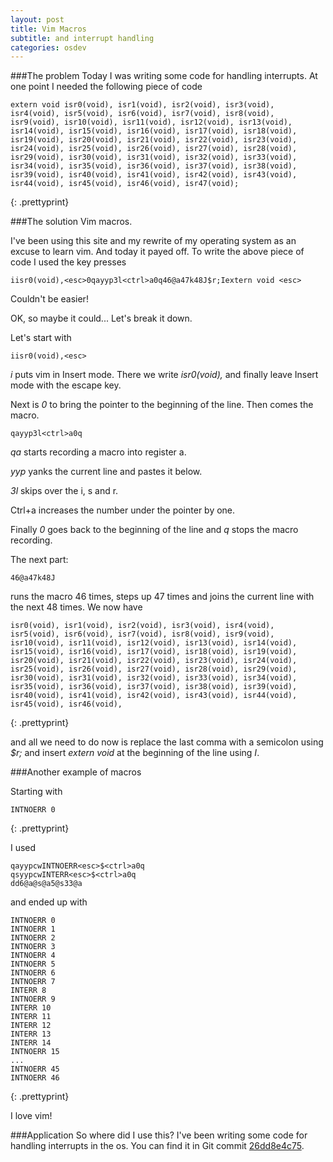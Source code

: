```yaml
---
layout: post
title: Vim Macros
subtitle: and interrupt handling
categories: osdev
---
```


###The problem
Today I was writing some code for handling interrupts.
At one point I needed the following piece of code

	extern void isr0(void), isr1(void), isr2(void), isr3(void), isr4(void), isr5(void), isr6(void), isr7(void), isr8(void), isr9(void), isr10(void), isr11(void), isr12(void), isr13(void), isr14(void), isr15(void), isr16(void), isr17(void), isr18(void), isr19(void), isr20(void), isr21(void), isr22(void), isr23(void), isr24(void), isr25(void), isr26(void), isr27(void), isr28(void), isr29(void), isr30(void), isr31(void), isr32(void), isr33(void), isr34(void), isr35(void), isr36(void), isr37(void), isr38(void), isr39(void), isr40(void), isr41(void), isr42(void), isr43(void), isr44(void), isr45(void), isr46(void), isr47(void);
{: .prettyprint}

###The solution
Vim macros.

I've been using this site and my rewrite of my operating system as an excuse to
learn vim. And today it payed off. To write the above piece of code I used the
key presses

	iisr0(void),<esc>0qayyp3l<ctrl>a0q46@a47k48J$r;Iextern void <esc>

Couldn't be easier!

OK, so maybe it could... Let's break it down.

Let's start with

	iisr0(void),<esc>

_i_ puts vim in Insert mode. There we write _isr0(void),_ and finally leave
Insert mode with the escape key.

Next is _0_ to bring the pointer to the beginning of the line. Then comes the
macro.

	qayyp3l<ctrl>a0q

_qa_ starts recording a macro into register a.

_yyp_ yanks the current line and pastes it below.

_3l_ skips over the i, s and r.

Ctrl+a increases the number under the pointer by one.

Finally _0_ goes back to the beginning of the line and _q_ stops the macro
recording.

The next part:

	46@a47k48J

runs the macro 46 times, steps up 47 times and joins the current line with the
next 48 times. We now have

	isr0(void), isr1(void), isr2(void), isr3(void), isr4(void), isr5(void), isr6(void), isr7(void), isr8(void), isr9(void), isr10(void), isr11(void), isr12(void), isr13(void), isr14(void), isr15(void), isr16(void), isr17(void), isr18(void), isr19(void), isr20(void), isr21(void), isr22(void), isr23(void), isr24(void), isr25(void), isr26(void), isr27(void), isr28(void), isr29(void), isr30(void), isr31(void), isr32(void), isr33(void), isr34(void), isr35(void), isr36(void), isr37(void), isr38(void), isr39(void), isr40(void), isr41(void), isr42(void), isr43(void), isr44(void), isr45(void), isr46(void),
{: .prettyprint}

and all we need to do now is replace the last comma with a semicolon using
_$r;_ and insert _extern void_ at the beginning of the line using _I_.

###Another example of macros

Starting with

	INTNOERR 0
{: .prettyprint}

I used 

	qayypcwINTNOERR<esc>$<ctrl>a0q
	qsyypcwINTERR<esc>$<ctrl>a0q
	dd6@a@s@a5@s33@a

and ended up with

	INTNOERR 0
	INTNOERR 1
	INTNOERR 2
	INTNOERR 3
	INTNOERR 4
	INTNOERR 5
	INTNOERR 6
	INTNOERR 7
	INTERR 8
	INTNOERR 9
	INTERR 10
	INTERR 11
	INTERR 12
	INTERR 13
	INTERR 14
	INTNOERR 15
	...
	INTNOERR 45
	INTNOERR 46
{: .prettyprint}

I love vim!

###Application 
So where did I use this? I've been writing some code for handling interrupts in
the os. You can find it in Git commit
[26dd8e4c75](https://github.com/thomasloven/os5/tree/26dd8e4c7507b66e4f94bf2c4e980265c6f0a20b).

